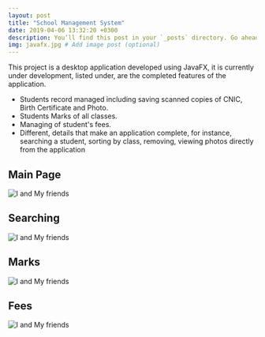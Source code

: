 ```yaml
---
layout: post
title: "School Management System"
date: 2019-04-06 13:32:20 +0300
description: You’ll find this post in your `_posts` directory. Go ahead and edit it and re-build the site to see your changes. # Add post description (optional)
img: javafx.jpg # Add image post (optional)
---
```


This project is a desktop application developed using JavaFX, it is currently under development, listed under, are the completed features of the application.

* Students record managed including saving scanned copies of CNIC, Birth Certificate and Photo.
* Students Marks of all classes.
* Managing of student's fees.
* Different, details that make an application complete, for instance, searching a student, sorting by class, removing, viewing photos directly from the application


## Main Page

![I and My friends]({{site.baseurl}}/assets/img/jmain.PNG)

## Searching

![I and My friends]({{site.baseurl}}/assets/img/jsearch.PNG)

## Marks

![I and My friends]({{site.baseurl}}/assets/img/jmarks.PNG)

## Fees

![I and My friends]({{site.baseurl}}/assets/img/jfee.PNG)
